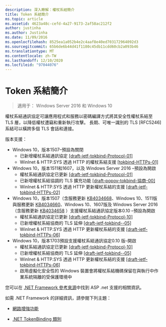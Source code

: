 ```yaml
---
description: 深入瞭解：權杖系結簡介
title: Token 系結簡介
ms.topic: article
ms.assetid: 4623a48c-cefd-4a27-9173-2af58ac212f2
author: justinha
ms.author: Justinha
ms.date: 11/09/2016
ms.openlocfilehash: 8525ea1a052b4e2c4aaf8e40ed703172964092d3
ms.sourcegitcommit: 65b6de6b44d41f1180c45db11cdd60cb2a093b46
ms.translationtype: MT
ms.contentlocale: zh-TW
ms.lasthandoff: 12/10/2020
ms.locfileid: "97044076"
---
```

# <a name="introducing-token-binding"></a>Token 系結簡介

>適用于： Windows Server 2016 和 Windows 10

權杖系結通訊協定可讓應用程式和服務以密碼編譯方式將其安全性權杖系結至 TLS 層，以降低權杖遭竊和重新執行攻擊。
長期、可唯一識別的 TLS [RFC5246] 系結可以橫跨多個 TLS 會話和連接。

版本支援：

- Windows 10，版本1507–預設為關閉
    - 已新增權杖系結通訊協定 [[draft-ietf-tokbind-Protocol-01]](https://datatracker.ietf.org/doc/draft-ietf-tokbind-protocol/01/)
    - WinInet & HTTP.SYS 透過 HTTP 的權杖系結支援 [[tokbind-HTTPs-01]](https://datatracker.ietf.org/doc/draft-ietf-tokbind-https/01/)
- Windows 10，版本1511和1607，以及 Windows Server 2016 –預設為開啟
    - 權杖系結通訊協定已更新 [[draft-ietf-tokbind-Protocol-01]](https://datatracker.ietf.org/doc/draft-ietf-tokbind-protocol/01/)
    - 已新增權杖系結協調的 TLS 擴充功能 [[draft-popov-tokbind-協商-00]](https://tools.ietf.org/html/draft-popov-tokbind-negotiation-00)
    - WinInet & HTTP.SYS 透過 HTTP 更新權杖系結的支援 [[draft-ietf-tokbind-HTTPs-02]](https://datatracker.ietf.org/doc/draft-ietf-tokbind-https/02/)
- Windows 10，版本1507（含服務更新 [KB4034668](https://support.microsoft.com/kb/KB4034668)、Windows 10、1511版與服務更新 [KB4034660](https://support.microsoft.com/kb/KB4034660)、Windows 10、1607版及 Windows Server 2016 （含服務更新 [KB4034658](https://support.microsoft.com/kb/KB4034658) ）支援權杖系結通訊協定版本0.10 –預設為開啟
    - 權杖系結通訊協定已更新 [[draft-ietf-tokbind-Protocol-10]](https://datatracker.ietf.org/doc/draft-ietf-tokbind-protocol/10/)
    - 已新增權杖系結協商的 TLS 延伸 [[draft-ietf-tokbind--05]](https://tools.ietf.org/html/draft-ietf-tokbind-negotiation-05)
    - WinInet & HTTP.SYS 透過 HTTP 更新權杖系結的支援 [[draft-ietf-tokbind-HTTPs-06]](https://datatracker.ietf.org/doc/draft-ietf-tokbind-https/06/)
- Windows 10，版本1703預設支援權杖系結通訊協定0.10 版–開啟
    - 權杖系結通訊協定已更新 [[draft-ietf-tokbind-Protocol-10]](https://datatracker.ietf.org/doc/draft-ietf-tokbind-protocol/10/)
    - 已新增權杖系結協商的 TLS 延伸 [[draft-ietf-tokbind--05]](https://tools.ietf.org/html/draft-ietf-tokbind-negotiation-05)
    - WinInet & HTTP.SYS 透過 HTTP 更新權杖系結的支援 [[draft-ietf-tokbind-HTTPs-06]](https://datatracker.ietf.org/doc/draft-ietf-tokbind-https/06/)
    - 啟用虛擬化安全性的 Windows 裝置會將權杖系結機碼保留在與執行中作業系統隔離的受保護環境中

您可以在 [.NET Framework 參考來源](https://referencesource.microsoft.com/#System.Web/ITlsTokenBindingInfo.cs,4a5e5668f5c31170)中找到 ASP .net 支援的相關資訊。

如需 .NET Framework 的詳細資訊，請參閱下列主題：

- [網路增強功能](https://blogs.msdn.microsoft.com/dotnet/2015/11/30/net-framework-4-6-1-is-now-available/#networking)

- [.NET TokenBinding 類別](/dotnet/api/system.security.authentication.extendedprotection.tokenbinding?view=netframework-4.8)
